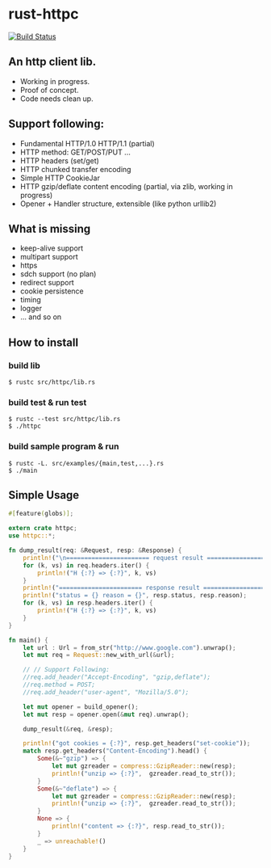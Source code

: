 # rust-httpc

[![Build Status](https://travis-ci.org/andelf/rust-httpc.svg?branch=master)](https://travis-ci.org/andelf/rust-httpc)

## An http client lib.

- Working in progress.
- Proof of concept.
- Code needs clean up.

## Support following:

- Fundamental HTTP/1.0 HTTP/1.1 (partial)
- HTTP method: GET/POST/PUT ...
- HTTP headers (set/get)
- HTTP chunked transfer encoding
- Simple HTTP CookieJar
- HTTP gzip/deflate content encoding (partial, via zlib, working in progress)
- Opener + Handler structure, extensible (like python urllib2)

## What is missing

- keep-alive support
- multipart support
- https
- sdch support (no plan)
- redirect support
- cookie persistence
- timing
- logger
- ... and so on

## How to install

### build lib

    $ rustc src/httpc/lib.rs

### build test & run test

    $ rustc --test src/httpc/lib.rs
    $ ./httpc

### build sample program & run

    $ rustc -L. src/examples/{main,test,...}.rs
    $ ./main

## Simple Usage

```rust
#[feature(globs)];

extern crate httpc;
use httpc::*;

fn dump_result(req: &Request, resp: &Response) {
    println!("\n======================= request result =======================");
    for (k, vs) in req.headers.iter() {
        println!("H {:?} => {:?}", k, vs)
    }
    println!("======================= response result =======================");
    println!("status = {} reason = {}", resp.status, resp.reason);
    for (k, vs) in resp.headers.iter() {
        println!("H {:?} => {:?}", k, vs)
    }
}

fn main() {
    let url : Url = from_str("http://www.google.com").unwrap();
    let mut req = Request::new_with_url(&url);

    // // Support Following:
    //req.add_header("Accept-Encoding", "gzip,deflate");
    //req.method = POST;
    //req.add_header("user-agent", "Mozilla/5.0");

    let mut opener = build_opener();
    let mut resp = opener.open(&mut req).unwrap();

    dump_result(&req, &resp);

    println!("got cookies = {:?}", resp.get_headers("set-cookie"));
    match resp.get_headers("Content-Encoding").head() {
        Some(&~"gzip") => {
            let mut gzreader = compress::GzipReader::new(resp);
            println!("unzip => {:?}",  gzreader.read_to_str());
        }
        Some(&~"deflate") => {
            let mut gzreader = compress::GzipReader::new(resp);
            println!("unzip => {:?}",  gzreader.read_to_str());
        }
        None => {
            println!("content => {:?}", resp.read_to_str());
        }
        _ => unreachable!()
    }
}
```
